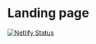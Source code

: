 # Landing page

[![Netlify Status](https://api.netlify.com/api/v1/badges/5dafac56-b753-497a-89ca-f5bb7da20d23/deploy-status)](https://app.netlify.com/sites/nostalgic-rosalind-847a7d/deploys)
